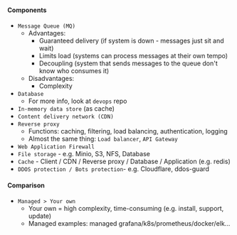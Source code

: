 #### Components
* `Message Queue (MQ)`
    * Advantages: 
        * Guaranteed delivery (if system is down - messages just sit and wait) 
        * Limits load (systems can process messages at their own tempo)
        * Decoupling (system that sends messages to the queue don't know who consumes it)
    * Disadvantages:
        * Complexity
* `Database`
    * For more info, look at `devops` repo
* `In-memory data store` (as cache)
* `Content delivery network (CDN)`
* `Reverse proxy`
    * Functions: caching, filtering, load balancing, authentication, logging
    * Almost the same thing: `Load balancer`, `API Gateway`
* `Web Application Firewall`
* `File storage` - e.g. Minio, S3, NFS, Database
* `Cache` - Client / CDN / Reverse proxy / Database / Application (e.g. redis)
* `DDOS protection / Bots protection`- e.g. Cloudflare, ddos-guard

#### Comparison
* `Managed > Your own`
    * Your own = high complexity, time-consuming (e.g. install, support, update)
    * Managed examples: managed grafana/k8s/prometheus/docker/elk...
